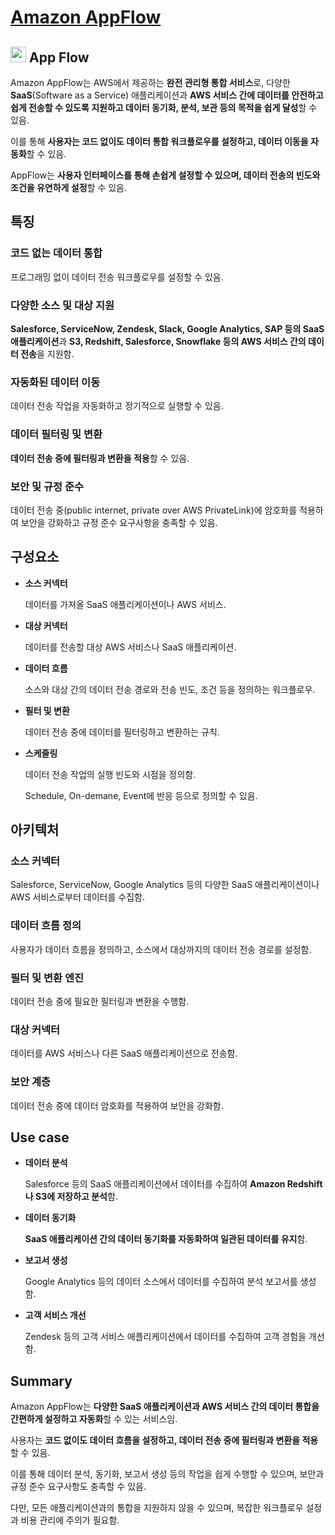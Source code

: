# [Amazon AppFlow](https://aws.amazon.com/ko/about-aws/whats-new/2020/04/introducing-amazon-appflow/)


## <img src = "https://github.com/user-attachments/assets/93a5b079-9c98-4f8f-a889-ddf0bfafad3b" width = "25" height = "25"> App Flow

Amazon AppFlow는 AWS에서 제공하는 **완전 관리형 통합 서비스**로, 다양한 **SaaS**(Software as a Service) 애플리케이션과 **AWS 서비스 간에 데이터를 안전하고 쉽게 전송할 수 있도록 지원하고 데이터 동기화, 분석, 보관 등의 목적을 쉽게 달성**할 수 있음. 

이를 통해 **사용자는 코드 없이도 데이터 통합 워크플로우를 설정하고, 데이터 이동을 자동화**할 수 있음.

AppFlow는 **사용자 인터페이스를 통해 손쉽게 설정할 수 있으며, 데이터 전송의 빈도와 조건을 유연하게 설정**할 수 있음.

## 특징

### 코드 없는 데이터 통합

프로그래밍 없이 데이터 전송 워크플로우를 설정할 수 있음.

### 다양한 소스 및 대상 지원

**Salesforce, ServiceNow, Zendesk, Slack, Google Analytics, SAP 등의 SaaS 애플리케이션**과 **S3, Redshift, Salesforce, Snowflake 등의 AWS 서비스 간의 데이터 전송**을 지원함.

### 자동화된 데이터 이동

데이터 전송 작업을 자동화하고 정기적으로 실행할 수 있음.

### 데이터 필터링 및 변환

**데이터 전송 중에 필터링과 변환을 적용**할 수 있음.

### 보안 및 규정 준수

데이터 전송 중(public internet, private over AWS PrivateLink)에 암호화를 적용하여 보안을 강화하고 규정 준수 요구사항을 충족할 수 있음.

## 구성요소

* **소스 커넥터**

    데이터를 가져올 SaaS 애플리케이션이나 AWS 서비스.

* **대상 커넥터**

    데이터를 전송할 대상 AWS 서비스나 SaaS 애플리케이션.

* **데이터 흐름**

    소스와 대상 간의 데이터 전송 경로와 전송 빈도, 조건 등을 정의하는 워크플로우.

* **필터 및 변환**

    데이터 전송 중에 데이터를 필터링하고 변환하는 규칙.

* **스케줄링**

    데이터 전송 작업의 실행 빈도와 시점을 정의함.

    Schedule, On-demane, Event에 반응 등으로 정의할 수 있음.

## 아키텍처

### 소스 커넥터

Salesforce, ServiceNow, Google Analytics 등의 다양한 SaaS 애플리케이션이나 AWS 서비스로부터 데이터를 수집함.

### 데이터 흐름 정의

사용자가 데이터 흐름을 정의하고, 소스에서 대상까지의 데이터 전송 경로를 설정함.

### 필터 및 변환 엔진

데이터 전송 중에 필요한 필터링과 변환을 수행함.

### 대상 커넥터

데이터를 AWS 서비스나 다른 SaaS 애플리케이션으로 전송함.

### 보안 계층

데이터 전송 중에 데이터 암호화를 적용하여 보안을 강화함.

## Use case

* **데이터 분석**

    Salesforce 등의 SaaS 애플리케이션에서 데이터를 수집하여 **Amazon Redshift나 S3에 저장하고 분석**함.

* **데이터 동기화**

    **SaaS 애플리케이션 간의 데이터 동기화를 자동화하여 일관된 데이터를 유지**함.

* **보고서 생성**

    Google Analytics 등의 데이터 소스에서 데이터를 수집하여 분석 보고서를 생성함.

* **고객 서비스 개선**

    Zendesk 등의 고객 서비스 애플리케이션에서 데이터를 수집하여 고객 경험을 개선함.

## Summary

Amazon AppFlow는 **다양한 SaaS 애플리케이션과 AWS 서비스 간의 데이터 통합을 간편하게 설정하고 자동화**할 수 있는 서비스임. 

사용자는 **코드 없이도 데이터 흐름을 설정하고, 데이터 전송 중에 필터링과 변환을 적용**할 수 있음. 

이를 통해 데이터 분석, 동기화, 보고서 생성 등의 작업을 쉽게 수행할 수 있으며, 보안과 규정 준수 요구사항도 충족할 수 있음.

다만, 모든 애플리케이션과의 통합을 지원하지 않을 수 있으며, 복잡한 워크플로우 설정과 비용 관리에 주의가 필요함.